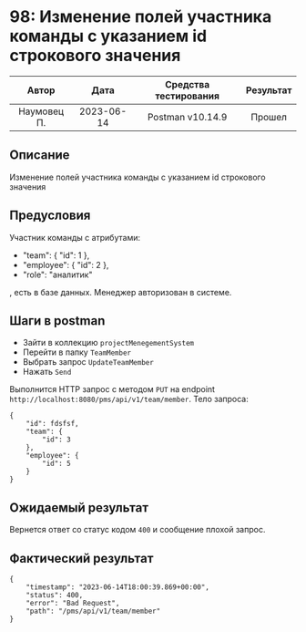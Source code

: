 # 98: Изменение полей участника команды с указанием id строкового значения

|    Автор    |    Дата    | Средства тестирования | Результат |
|:-----------:|:----------:|:---------------------:|:---------:|
| Наумовец П. | 2023-06-14 |   Postman v10.14.9    |  Прошел   |

## Описание

Изменение полей участника команды с указанием id строкового значения

## Предусловия

Участник команды с атрибутами:

* "team": {
  "id": 1
  },
* "employee": {
  "id": 2
  },
* "role": "аналитик"

, есть в базе данных. Менеджер авторизован в системе.

## Шаги в postman

* Зайти в коллекцию `projectMenegementSystem`
* Перейти в папку `TeamMember`
* Выбрать запрос `UpdateTeamMember`
* Нажать `Send`

Выполнится HTTP запрос с методом `PUT` на endpoint `http://localhost:8080/pms/api/v1/team/member`. Тело запроса:

```
{
    "id": fdsfsf,
    "team": {
        "id": 3
    },
    "employee": {
        "id": 5
    }
}
```

## Ожидаемый результат

Вернется ответ со статус кодом `400` и сообщение плохой запрос.

## Фактический результат

```
{
    "timestamp": "2023-06-14T18:00:39.869+00:00",
    "status": 400,
    "error": "Bad Request",
    "path": "/pms/api/v1/team/member"
}
```